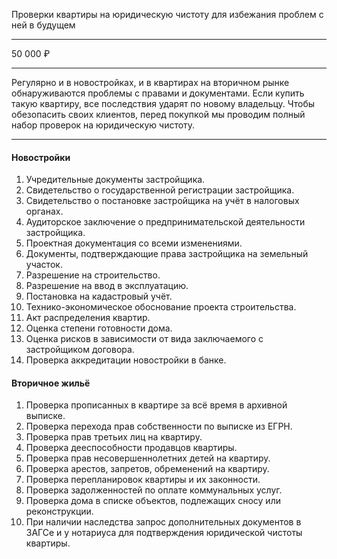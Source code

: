 Проверки квартиры на юридическую чистоту для избежания проблем с ней в будущем

----

50 000 ₽

----

Регулярно и в новостройках, и в квартирах на вторичном рынке обнаруживаются проблемы с правами и документами. Если купить такую квартиру, все последствия ударят по новому владельцу. Чтобы обезопасить своих клиентов, перед покупкой мы проводим полный набор проверок на юридическую чистоту.

----

#### Новостройки

1. Учредительные документы застройщика.
2. Свидетельство о государственной регистрации застройщика.
3. Свидетельство о постановке застройщика на учёт в налоговых органах.
4. Аудиторское заключение о предпринимательской деятельности застройщика.
5. Проектная документация со всеми изменениями.
6. Документы, подтверждающие права застройщика на земельный участок.
7. Разрешение на строительство.
8. Разрешение на ввод в эксплуатацию.
9. Постановка на кадастровый учёт.
10. Технико-экономическое обоснование проекта строительства.
11. Акт распределения квартир.
12. Оценка степени готовности дома.
13. Оценка рисков в зависимости от вида заключаемого с застройщиком договора.
14. Проверка аккредитации новостройки в банке.

#### Вторичное жильё

1. Проверка прописанных в квартире за всё время в архивной выписке.
2. Проверка перехода прав собственности по выписке из ЕГРН.
3. Проверка прав третьих лиц на квартиру.
4. Проверка дееспособности продавцов квартиры.
5. Проверка прав несовершеннолетних детей на квартиру.
6. Проверка арестов, запретов, обременений на квартиру.
7. Проверка перепланировок квартиры и их законности.
8. Проверка задолженностей по оплате коммунальных услуг.
9. Проверка дома в списке объектов, подлежащих сносу или реконструкции.
10. При наличии наследства запрос дополнительных документов в ЗАГСе и у нотариуса для подтверждения юридической чистоты квартиры.